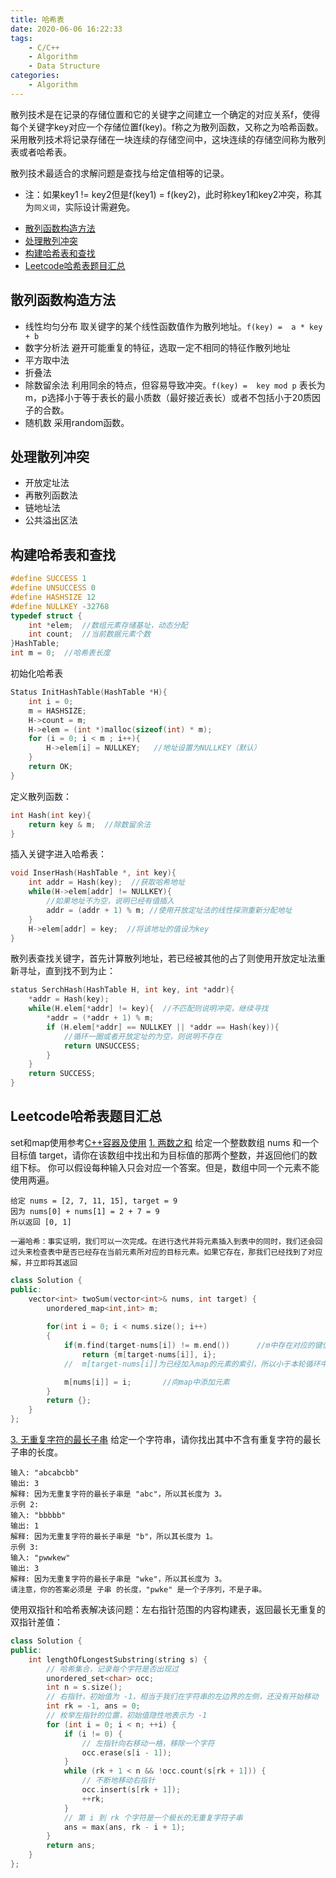 ```yaml
---
title: 哈希表
date: 2020-06-06 16:22:33
tags: 
    - C/C++
    - Algorithm
    - Data Structure
categories: 
    - Algorithm
---
```

散列技术是在记录的存储位置和它的关键字之间建立一个确定的对应关系f，使得每个关键字key对应一个存储位置f(key)。f称之为散列函数，又称之为哈希函数。采用散列技术将记录存储在一块连续的存储空间中，这块连续的存储空间称为散列表或者哈希表。

<!-- more -->
散列技术最适合的求解问题是查找与给定值相等的记录。
* 注：如果key1 != key2但是f(key1) = f(key2)，此时称key1和key2冲突，称其为`同义词`，实际设计需避免。


- [散列函数构造方法](#散列函数构造方法)
- [处理散列冲突](#处理散列冲突)
- [构建哈希表和查找](#构建哈希表和查找)
- [Leetcode哈希表题目汇总](#leetcode哈希表题目汇总)
<!-- more -->
## 散列函数构造方法
* 线性均匀分布
取关键字的某个线性函数值作为散列地址。`f(key) =  a * key + b`
* 数字分析法
避开可能重复的特征，选取一定不相同的特征作散列地址
* 平方取中法
* 折叠法
* 除数留余法
利用同余的特点，但容易导致冲突。`f(key) =  key mod p`
表长为m，p选择小于等于表长的最小质数（最好接近表长）或者不包括小于20质因子的合数。
* 随机数
采用random函数。
  
## 处理散列冲突
* 开放定址法
* 再散列函数法
* 链地址法
* 公共溢出区法

  
## 构建哈希表和查找
```cpp
#define SUCCESS 1
#define UNSUCCESS 0
#define HASHSIZE 12
#define NULLKEY -32768
typedef struct {
    int *elem;  //数组元素存储基址，动态分配
    int count;  //当前数据元素个数
}HashTable;
int m = 0;  //哈希表长度
```
初始化哈希表
```cpp
Status InitHashTable(HashTable *H){
    int i = 0;
    m = HASHSIZE;
    H->count = m;
    H->elem = (int *)malloc(sizeof(int) * m);
    for (i = 0; i < m ; i++){
        H->elem[i] = NULLKEY;   //地址设置为NULLKEY（默认）
    }
    return OK;
}
```
定义散列函数：
```cpp
int Hash(int key){
    return key & m;  //除数留余法
}
```
插入关键字进入哈希表：
```cpp
void InserHash(HashTable *, int key){
    int addr = Hash(key);  //获取哈希地址
    while(H->elem[addr] != NULLKEY){
        //如果地址不为空，说明已经有值插入
        addr = (addr + 1) % m; //使用开放定址法的线性探测重新分配地址
    }
    H->elem[addr] = key;  //将该地址的值设为key
}
```
散列表查找关键字，首先计算散列地址，若已经被其他的占了则使用开放定址法重新寻址，直到找不到为止：
```cpp
status SerchHash(HashTable H, int key, int *addr){
    *addr = Hash(key);
    while(H.elem[*addr] != key){  //不匹配则说明冲突，继续寻找
        *addr = (*addr + 1) % m;
        if (H.elem[*addr] == NULLKEY || *addr == Hash(key)){
            //循环一圈或者开放定址的为空，则说明不存在
            return UNSUCCESS;
        }
    }
    return SUCCESS;
}
```
## Leetcode哈希表题目汇总
set和map使用参考[C++容器及使用](http://175.24.64.165/2020/06/06/C-容器/)
[1. 两数之和](https://leetcode-cn.com/problems/two-sum/)
给定一个整数数组 nums 和一个目标值 target，请你在该数组中找出和为目标值的那两个整数，并返回他们的数组下标。
你可以假设每种输入只会对应一个答案。但是，数组中同一个元素不能使用两遍。
```
给定 nums = [2, 7, 11, 15], target = 9
因为 nums[0] + nums[1] = 2 + 7 = 9
所以返回 [0, 1]
  
一遍哈希：事实证明，我们可以一次完成。在进行迭代并将元素插入到表中的同时，我们还会回过头来检查表中是否已经存在当前元素所对应的目标元素。如果它存在，那我们已经找到了对应解，并立即将其返回
```
```cpp
class Solution {
public:
    vector<int> twoSum(vector<int>& nums, int target) {
        unordered_map<int,int> m;
        
        for(int i = 0; i < nums.size(); i++)
        {
            if(m.find(target-nums[i]) != m.end())      //m中存在对应的键值
                return {m[target-nums[i]], i};        
            //  m[target-nums[i]]为已经加入map的元素的索引，所以小于本轮循环中的i，放在前面

            m[nums[i]] = i;       //向map中添加元素
        }
        return {};
    }
};
```
[3. 无重复字符的最长子串](https://leetcode-cn.com/problems/longest-substring-without-repeating-characters/)
给定一个字符串，请你找出其中不含有重复字符的最长子串的长度。

```
输入: "abcabcbb"
输出: 3 
解释: 因为无重复字符的最长子串是 "abc"，所以其长度为 3。
示例 2:
输入: "bbbbb"
输出: 1
解释: 因为无重复字符的最长子串是 "b"，所以其长度为 1。
示例 3:
输入: "pwwkew"
输出: 3
解释: 因为无重复字符的最长子串是 "wke"，所以其长度为 3。
请注意，你的答案必须是 子串 的长度，"pwke" 是一个子序列，不是子串。
```
  
使用双指针和哈希表解决该问题：左右指针范围的内容构建表，返回最长无重复的双指针差值：
```cpp
class Solution {
public:
    int lengthOfLongestSubstring(string s) {
        // 哈希集合，记录每个字符是否出现过
        unordered_set<char> occ;
        int n = s.size();
        // 右指针，初始值为 -1，相当于我们在字符串的左边界的左侧，还没有开始移动
        int rk = -1, ans = 0;
        // 枚举左指针的位置，初始值隐性地表示为 -1
        for (int i = 0; i < n; ++i) {
            if (i != 0) {
                // 左指针向右移动一格，移除一个字符
                occ.erase(s[i - 1]);
            }
            while (rk + 1 < n && !occ.count(s[rk + 1])) {
                // 不断地移动右指针
                occ.insert(s[rk + 1]);
                ++rk;
            }
            // 第 i 到 rk 个字符是一个极长的无重复字符子串
            ans = max(ans, rk - i + 1);
        }
        return ans;
    }
};
```